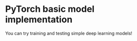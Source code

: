# PyTorch basic model implementation

You can try training and testing simple deep learning models!

